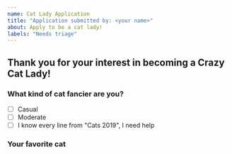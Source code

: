 ```yaml
---
name: Cat Lady Application
title: "Application submitted by: <your name>"
about: Apply to be a cat lady!
labels: "Needs triage"
---
```


## Thank you for your interest in becoming a Crazy Cat Lady!

### What kind of cat fancier are you?

- [ ] Casual
- [ ] Moderate
- [ ] I know every line from "Cats 2019", I need help

### Your favorite cat
